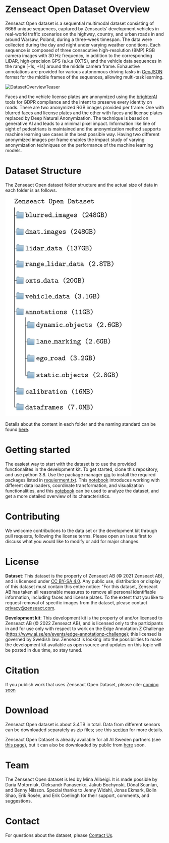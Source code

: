 # Zenseact Open Dataset Overview

Zenseact Open dataset is a sequential multimodal dataset consisting of 6666 unique sequences, captured by Zenseacts’ development vehicles in real-world traffic scenarios on the highway, country, and urban roads in and around Warsaw, Poland, during a three-week timespan. The data were collected during the day and night under varying weather conditions.
Each sequence is composed of three consecutive high-resolution (8MP) RGB camera images with 30 Hz frequency, in addition to the corresponding LiDAR, high-precision GPS (a.k.a OXTS), and the vehicle data sequences in the range [-1s, +1s] around the middle camera frame. Exhaustive annotations are provided for various autonomous driving tasks in [GeoJSON](https://geojson.org/) format for the middle frames of the sequences, allowing multi-task learning.

![DatasetOverviewTeaser](/assets/dataset_teaser.png)

Faces and the vehicle license plates are anonymized using the [brighterAI](https://brighter.ai/) tools for GDPR compliance and the intent to preserve every identity on roads. There are two anonymized RGB images provided per frame: One with blurred faces and license plates and the other with faces and license plates replaced by Deep Natural Anonymization. The technique is based on generative AI and leads to a minimal pixel impact. Information like line of sight of pedestrians is maintained and the anonymization method supports machine learning use cases in the best possible way. Having two different anonymized images per frame enables the impact study of varying anonymization techniques on the performance of the machine learning models.
 
# Dataset Structure
The Zenseact Open dataset folder structure and the actual size of data in each folder is as follows.
[<img src="/assets/dataset_structure_graphical_condense.jpeg" width="400"/>](image.png)

Details about the content in each folder and the naming standard can be found [here](/assets/dataset_structure_details.jpeg).
# Getting started
The easiest way to start with the dataset is to use the provided functionalites in the development kit.
To get started, clone this repository, and use python 3.8.
Use the package manager [pip](https://pip.pypa.io/en/stable/#) to install the required packages listed in [requierment.txt](./requirements.txt).
This [notebook](./devkit_tutorial.ipynb) introduces working with different data loaders, coordinate transformation, and visualization functionalities, and this [notebook](./dataset_analysis.ipynb) can be used to analyze the dataset, and get a more detailed overview of its characteristics.
# Contributing
We welcome contributions to the data set or the development kit through pull requests, following the license terms. Please open an issue first to discuss what you would like to modify or add for major changes.

# License
**Dataset**: This dataset is the property of Zenseact AB (© 2021 Zenseact AB), and is licensed under [CC BY-SA 4.0](https://creativecommons.org/licenses/by-sa/4.0/). Any public use, distribution or display of this dataset must contain this entire notice:
"For this dataset, Zenseact AB has taken all reasonable measures to remove all personal identifiable information, including faces and license plates. To the extent that you like to request removal of specific images from the dataset, please contact [privacy@zenseact.com](mailto:privacy@zenseact.com).

**Development kit**: This development kit is the property of and/or licensed to Zenseact AB (© 2022 Zenseact AB), and is licensed only to the participants in and for use only with respect to work on the Edge Annotation Z Challenge (https://www.ai.se/en/events/edge-annotationz-challenge); this licensed is governed by Swedish law.
Zenseact is looking into the possibilities to make the development kit available as open source and updates on this topic will be posted in due time, so stay tuned.

# Citation
If you publish work that uses Zenseact Open Dataset, please cite: [coming soon]()

# Download
Zenseact Open dataset is about 3.4TB in total.
Data from different sensors can be downloaded separately as zip files; see this [section](#dataset-structure) for more details.

Zenseact Open Dataset is already available for all AI Sweden partners (see [this page](https://www.ai.se/en/data-factory/datasets/data-factory-datasets/zenseact-open-dataset)), but it can also be downloaded by public from [here]() soon.

# Team
The Zenseact Open dataset is led by Mina Alibeigi. It is made possible by Daria Motorniuk, Oleksandr Panasenko, Jakub Bochynski, Dónal Scanlan, and Benny Nilsson. Special thanks to Jenny Widahl, Jonas Ekmark, Bolin Shao, Erik Rosén, and Erik Coelingh for their support, comments, and suggestions.

# Contact
For questions about the dataset, please [Contact Us](mailto:opendataset@zenseact.com).